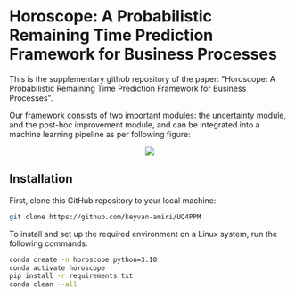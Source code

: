 # Horoscope: A Probabilistic Remaining Time Prediction Framework for Business Processes
This is the supplementary githob repository of the paper: "Horoscope: A Probabilistic Remaining Time Prediction Framework for Business Processes".

Our framework consists of two important modules: the uncertainty module, and the post-hoc improvement module, and can be integrated into a machine learning pipeline as per following figure:

<p align="center">
  <img src="https://github.com/keyvan-amiri/PGTNet/blob/main/Framework.png">
</p>

## Installation

First, clone this GitHub repository to your local machine:

```bash
git clone https://github.com/keyvan-amiri/UQ4PPM
```

To install and set up the required environment on a Linux system, run the following commands:

```bash
conda create -n horoscope python=3.10
conda activate horoscope
pip install -r requirements.txt
conda clean --all
```

